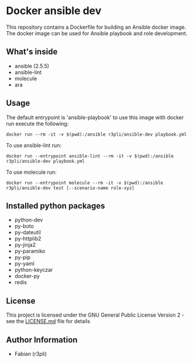 # Docker ansible dev

This repository contains a Dockerfile for building an Ansible docker image. The docker image can be used for Ansible
playbook and role development.

## What's inside

* ansible (2.5.5)
* ansible-lint
* molecule
* ara

## Usage

The default entrypoint is 'ansible-playbook' to use this image with docker run execute the following:

```console
docker run --rm -it -v $(pwd):/ansible r3pli/ansible-dev playbook.yml
```

To use ansible-lint run:

```console
docker run --entrypoint ansible-lint --rm -it -v $(pwd):/ansible r3pli/ansible-dev playbook.yml
```

To use molecule run:

```console
docker run --entrypoint molecule --rm -it -v $(pwd):/ansible r3pli/ansible-dev test [--scenario-name role-xyz]
```

## Installed python packages

* python-dev
* py-boto
* py-dateutil
* py-httplib2
* py-jinja2
* py-paramiko
* py-pip
* py-yaml
* python-keyczar
* docker-py
* redis

## License

This project is licensed under the GNU General Public License Version 2 - see the [LICENSE.md](LICENSE.md) file for details

## Author Information

* Fabian (r3pli)
